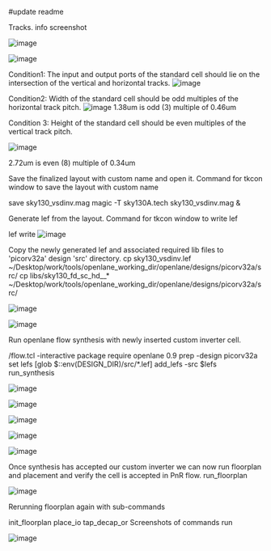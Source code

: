 #update readme

Tracks. info screenshot

![image](https://github.com/user-attachments/assets/76b077b3-1ff2-44b0-a93e-7d5ec6e3267f)

![image](https://github.com/user-attachments/assets/7de7e788-ebef-4518-87e6-f64e337f5d05)


Condition1: The input and output ports of the standard cell should lie on the intersection of the vertical and horizontal tracks. 
![image](https://github.com/user-attachments/assets/62dbface-8be1-431c-9a7f-27ff7800b20f)


Condition2: Width of the standard cell should be odd multiples of the horizontal track pitch. 
![image](https://github.com/user-attachments/assets/f2e3b18a-5629-426d-af8a-6e523a9d6513)
1.38um is odd (3) multiple of 0.46um

Condition 3: Height of the standard cell should be even multiples of the vertical track pitch.

![image](https://github.com/user-attachments/assets/68cef70d-ac5c-4dcf-bf33-3a1802667163)

2.72um is even (8) multiple of 0.34um

Save the finalized layout with custom name and open it.
Command for tkcon window to save the layout with custom name

save sky130_vsdinv.mag
magic -T sky130A.tech sky130_vsdinv.mag &

Generate lef from the layout.
Command for tkcon window to write lef

lef write
![image](https://github.com/user-attachments/assets/2a103142-3e34-4732-8169-1441ba654446)



Copy the newly generated lef and associated required lib files to 'picorv32a' design 'src' directory.
cp sky130_vsdinv.lef ~/Desktop/work/tools/openlane_working_dir/openlane/designs/picorv32a/src/
cp libs/sky130_fd_sc_hd__* ~/Desktop/work/tools/openlane_working_dir/openlane/designs/picorv32a/src/

![image](https://github.com/user-attachments/assets/5cfd918e-d7d3-4e6d-af7e-4ad3d54a8879)


![image](https://github.com/user-attachments/assets/f3918e51-314b-4c93-8c24-2ef7117c4dd0)


 Run openlane flow synthesis with newly inserted custom inverter cell.

/flow.tcl -interactive
package require openlane 0.9
prep -design picorv32a
set lefs [glob $::env(DESIGN_DIR)/src/*.lef]
add_lefs -src $lefs
run_synthesis

![image](https://github.com/user-attachments/assets/7117302f-9665-4021-9329-16226d4fd32b)


![image](https://github.com/user-attachments/assets/e5591aaa-5864-4367-a9e8-c329c1ce0469)



![image](https://github.com/user-attachments/assets/7057b800-63a8-4820-8c36-f6373791c8ba)



![image](https://github.com/user-attachments/assets/a783618b-1402-460f-9dee-91bce6e180d8)

![image](https://github.com/user-attachments/assets/353871ce-4878-4dac-a038-c35eecf0ad8a)




Once synthesis has accepted our custom inverter we can now run floorplan and placement and verify the cell is accepted in PnR flow.
run_floorplan


![image](https://github.com/user-attachments/assets/027395fb-2f89-47a2-b5d2-e509bb8321ff)



Rerunning floorplan again with sub-commands

init_floorplan
place_io
tap_decap_or
Screenshots of commands run

![image](https://github.com/user-attachments/assets/e09af43f-9021-4070-af25-4bbc8401ec80)

